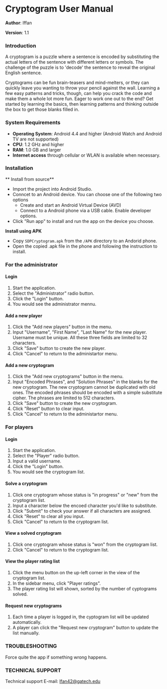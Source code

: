 # Cryptogram User Manual

**Author**: lffan

**Version**: 1.1

### Introduction

A cryptogram is a puzzle where a sentence is encoded by substituting the actual letters of the sentence with different letters or symbols. The challenge of the puzzle is to 'decode' the sentence to reveal the original English sentence.

Cryptograms can be fun brain-teasers and mind-melters, or they can quickly leave you wanting to throw your pencil against the wall. Learning a few easy patterns and tricks, though, can help you crack the code and make them a whole lot more fun. Eager to work one out to the end? Get started by learning the basics, then learning patterns and thinking outside the box to get those blanks filled in.

### System Requirements

- **Operating System**: Android 4.4 and higher (Android Watch and Android TV are not supported)
- **CPU**: 1.2 GHz and higher
- **RAM**: 1.0 GB and larger
- **Internet access** through cellular or WLAN is available when necessary.

### Installation

** Install from source**

- Import the project into Android Studio.
- Conncet to an Android device. You can choose one of the following two options
	- Create and start an Android Virtual Device (AVD)
	- Connect to a Android phone via a USB cable. Enable developer options.
- Click "Run app" to install and run the app on the device you choose.

**Install using APK**

- Copy `SDPCryptogram.apk` from the `/APK` directory to an Andorid phone.
- Open the copied .apk file in the phone and following the instruction to install.

### For the administrator

#### Login

1. Start the application.
2. Select the "Administrator" radio button.
3. Click the "Login" button.
4. You would see the administrator mennu.

#### Add a new player

1. Click the "Add new players" button in the menu.
2. Input "Username", "First Name", "Last Name" for the new player. Username must be unique. All these three fields are limited to 32 characters.
3. Click "Save" button to create the new player.
4. Click "Cancel" to return to the administartor menu.

#### Add a new cryptogram

1. Click the "Add new cryptograms" button in the menu.
2. Input "Encoded Phrases", and "Solution Phrases" in the blanks for the new cryptogram. The new cryptogram cannot be duplicated with old ones. The encoded phrases should be encoded with a simple substitute cipher. The phrases are limited to 512 characters.
3. Click "Save" button to create the new cryptogram.
4. Click "Reset" button to clear input.
5. Click "Cancel" to return to the administartor menu.

### For players

#### Login

1. Start the application.
2. Select the "Player" radio button.
3. Input a valid username.
4. Click the "Login" button.
5. You would see the cryptogram list.

#### Solve a cryptogram

1. Click one cryptogram whose status is "in progress" or "new" from the cryptogram list.
2. Input a character below the encoed character you'd like to substitute.
3. Click "Submit" to check your answer if all characters are assigned.
4. Click "Reset" to clear all you input.
5. Click "Cancel" to return to the cryptogram list.

#### View a solved cryptogram

1. Click one cryptogram whose status is "won" from the cryptogram list.
2. Click "Cancel" to return to the cryptogram list.

#### View the player rating list

1. Click the menu button on the up-left corner in the view of the cryptogram list.
2. In the sidebar menu, click "Player ratings".
3. The player rating list will shown, sorted by the number of cyptograms solved.

#### Request new cryptograms

1. Each time a player is logged in, the cyptogram list will be updated automatically.
2. A player can click the "Request new cryptogram" button to update the list manually.


### TROUBLESHOOTING

Force quite the app if something wrong happens.

### TECHNICAL SUPPORT

Technical support E-mail: lfan42@gatech.edu
